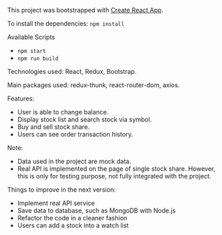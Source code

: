 This project was bootstrapped with [Create React App](https://github.com/facebook/create-react-app).

To install the dependencies:
`npm install`

Available Scripts
  - `npm start`
  - `npm run build`

Technologies used: React, Redux, Bootstrap.

Main packages used: redux-thunk, react-router-dom, axios.

Features: 
* User is able to change balance.
* Display stock list and search stock via symbol.
* Buy and sell stock share.
* Users can see order transaction history.

Note:
* Data used in the project are mock data. 
* Real API is implemented on the page of single stock share. However, this is only for testing purpose, not fully integrated with the project.

Things to improve in the next version:
* Implement real API service
* Save data to database, such as MongoDB with Node.js
* Refactor the code in a cleaner fashion
* Users can add a stock into a watch list

